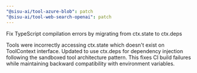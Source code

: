 ```yaml
---
"@sisu-ai/tool-azure-blob": patch
"@sisu-ai/tool-web-search-openai": patch
---
```


Fix TypeScript compilation errors by migrating from ctx.state to ctx.deps

Tools were incorrectly accessing ctx.state which doesn't exist on ToolContext interface. Updated to use ctx.deps for dependency injection following the sandboxed tool architecture pattern. This fixes CI build failures while maintaining backward compatibility with environment variables.